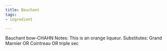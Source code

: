```yaml
---
title: Bauchant
tags:
- ingredient

---
```

Bauchant bow-CHAHN Notes: This is an orange liqueur. Substitutes: Grand Marnier OR Cointreau OR triple sec
